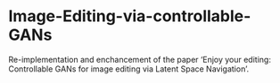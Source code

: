 # Image-Editing-via-controllable-GANs
Re-implementation and enchancement of the paper ‘Enjoy your editing: Controllable GANs for image editing via Latent Space Navigation’.
